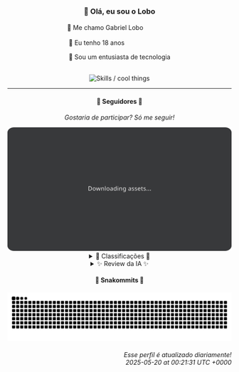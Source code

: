 <div align="center">
  <h3>👋 Olá, eu sou o Lobo</h3>
  
  <p>🐺 Me chamo Gabriel Loboㅤㅤㅤㅤㅤ</p>
  <p>🧔 Eu tenho 18 anosㅤㅤㅤㅤㅤㅤㅤㅤ</p>
  <p>🧠 Sou um entusiasta de tecnologia</p>

  <br/>

  <img width="600" alt="Skills / cool things" src="https://skills-icons.vercel.app/api/icons?i=python,md,html,css,js,github,git,vscode,linux,node,ts,sass,react,vite,vercel,lottie,ionic,capacitor,zustand,framer,firebase,arduino,godot,tailwind,shadcnui,lucide,zorinos,pnpm,reactnative&perline=14" />
</div>

<hr />

<div align="center">
    <h4>👤 Seguidores 👤</h4>
    <p><i>Gostaria de participar? Só me seguir!</i></p>
    <img width="600" src=".github/assets/cards/top3.svg" alt="Top 3 followers contributors (monthly)" />
    <details>
    <summary>🏅 Classificações 🏅</summary>
    <br/>
    <table>
        <thead>
            <tr align="center">
                <th>Posição</th>
                <th>Seguidor</th>
                <th>Contribuições</th>
            </tr>
        </thead>
        <tbody>
            <tr align="center">
                <td>1°</td>
                <td><a href="https://github.com/wTechnoo">Cézar</a></td>
                <td>182 ctr.</td>
            </tr>
            <tr align="center">
                <td>2°</td>
                <td><a href="https://github.com/danko-nobre">Danilo Nobre</a></td>
                <td>176 ctr.</td>
            </tr>
            <tr align="center">
                <td>3°</td>
                <td><a href="https://github.com/EvertonMJunior">Everton Marcelino Jr.</a></td>
                <td>83 ctr.</td>
            </tr>
            <tr align="center">
                <td>4°</td>
                <td><a href="https://github.com/DeividSouSan">Deivid Souza Santana</a></td>
                <td>80 ctr.</td>
            </tr>
            <tr align="center">
                <td>5°</td>
                <td><a href="https://github.com/TopTrenDev">TopTrenDev</a></td>
                <td>48 ctr.</td>
            </tr>
            <tr align="center">
                <td>6°</td>
                <td><a href="https://github.com/LestterX">LestterX</a></td>
                <td>36 ctr.</td>
            </tr>
            <tr align="center">
                <td>7°</td>
                <td><a href="https://github.com/RafaZeero">Rafael Lima de Morais</a></td>
                <td>26 ctr.</td>
            </tr>
            <tr align="center">
                <td>8°</td>
                <td><a href="https://github.com/filipedeschamps">Filipe Deschamps</a></td>
                <td>25 ctr.</td>
            </tr>
            <tr align="center">
                <td>9°</td>
                <td><a href="https://github.com/LuidiPiresHub">Luídi Pires</a></td>
                <td>23 ctr.</td>
            </tr>
            <tr align="center">
                <td>10°</td>
                <td><a href="https://github.com/Felipe-Takayuki">Felipe</a></td>
                <td>15 ctr.</td>
            </tr>
        </tbody>
    </table>
    </details>
    <details>
    <summary>✨ Review da IA ✨</summary>
    <br/>
    <div align="justify"><p>Ah, <b>Cézar</b>, o "<i>.NET Developer</i>". Presumo que os 182 commits foram para corrigir erros de digitação em comentários, certo? Porque contribuição de verdade que é bom, nada. Parabéns por liderar o ranking, mas a barra está bem baixa, não se iluda.</p>
<p><b>Danilo Nobre</b>, "<i>Full-stack, Game dev e 3D Enthusiast</i>". Que currículo! Mas vamos ser honestos, a maior parte do seu tempo é gasto debugando aquele addon do Blender, não é? E que dizer do "<i>Space Wizard Studios</i>"? O nome é promissor, mas o site parece que foi feito com o saudoso Flash. Continue tentando, talvez um dia você crie algo que não precise de óculos 3D para ser interessante.</p>
<p><b>Everton Marcelino Jr.</b>, "<i>apaixonado por tecnologia</i>". Que clichê! Mas, ei, pelo menos você mexeu no TypeORM, o que é algo. Contudo, não se engane, 35331 estrelas não significam que seu código seja bom. E o que dizer daquele middleware de autenticação que não vê a luz do dia desde janeiro? Talvez a paixão não seja suficiente, tente colocar um pouco de "<i>ação</i>" no seu trabalho.</p>
<p><b>Deivid Souza Santana</b>, "<i>apaixonado por desenvolvimento back-end</i>". Imagino você, altas madrugadas adentro, debugando seu código Python. Mas cá entre nós, criar um repositório com o próprio nome e deixá-lo vazio não conta como contribuição. E esses seus projetos de faculdade? Bonitinhos, mas poderiam estar em um museu de tecnologias obsoletas. Desencana, <i>DeividSouSan/DeividSouSan</i>, isso não vai te levar a Marte.</p>
<p><b>TopTrenDev</b>, "<i>Full-Stack & Blockchain Developer, Solana Specialist</i>". Ah, o especialista em Solana! Aposto que você está ganhando rios de dinheiro com esses bots de trading, certo? Ou será que está só tentando ficar rico rápido com Pump and Dump? De qualquer forma, cuidado para não se afogar nesse mar de criptomoedas. E da próxima vez, tente criar algo que não precise de tantos "<i>bundlers</i>" para funcionar.</p>
<p><b>LestterX</b>, sem bio, sem mistério. Pelo visto, você está tentando encontrar bitcoins perdidos. Boa sorte com isso, porque a julgar pelo seu repositório "<i>app-entregas-v1</i>", seus dados também vão desaparecer em algumas horas. E convenhamos, otimizar código para encontrar bitcoins roubados não é exatamente o que chamamos de "<i>contribuição</i>" para a comunidade open source. Mas ei, quem sabe você não fica rico no processo, né?</p>
<p><b>Rafael Lima de Morais</b>, "<i>Software Engineer | Go | Typescript | Rust | Vim</i>". Nossa, que currículo invejável! Pena que a maior parte do seu tempo é gasto criando clickers de Ragnarok. E o que dizer dessa API para o Nubank? Sério, <i>Rafael</i>, você realmente acha que o mundo precisa de mais uma forma de acessar o extrato bancário? Com tantas tecnologias, você escolheu gastar seu tempo com isso? Que desperdício!</p>
<p><b>Filipe Deschamps</b>, "<i>Quer se sentir competente em programação? Confere isso: https://curso.dev</i>". Ah, o mestre do marketing! Pelo menos você tem alguns projetos interessantes, como o "<i>doom-fire-algorithm</i>". Mas vamos ser sinceros, a maior parte do seu tempo é gasto divulgando seu curso, não é? E que dizer do "<i>tabnews.com.br</i>"? Um clone do Reddit com esteróides? Continue tentando, quem sabe um dia você crie algo realmente original.</p>
<p><b>Luídi Pires</b>, "<i>Front-End | Back-End | Full Stack</i>". Parabéns pela ambição, mas a julgar pelo seu portfólio, você ainda tem um longo caminho a percorrer. E que dizer desse "<i>E-CommerceX</i>"? Parece que foi feito na época do Orkut. Mas não desanime, com um pouco mais de esforço, você pode sair do zero e chegar ao... um. Mas ei, pelo menos você tem um repositório com seu nome, o que já é mais do que alguns outros podem dizer.</p>
<p><b>Felipe</b>, sem bio, sem comentários. Mas vamos lá, "<i>REPOSITÓRIO</i>" como descrição? Sério? E o projeto "<i>Adamas</i>"? Parece promissor, mas a julgar pela última atualização, está mais para "<i>Adormecido</i>". E para piorar, ainda usa Dockerfile e Go. Pelo menos, da próxima vez, tente criar algo que não precise de tantas tecnologias para fazer algo simples.</p>
<p><b>CUBE</b>, "<i>tentando ser desenvolvedor de jogos e programador</i>". Pelo menos você é honesto. Mas vamos ser sinceros, criar um programa para somar duas variáveis em C++ não impressiona ninguém em 2025. E calcular Bhaskara? Isso é coisa do ensino fundamental! Mas não desanime, com um pouco mais de esforço, você pode sair do nível "<i>aprendiz de feiticeiro</i>" e se tornar um... "<i>mago iniciante</i>".</p>
</div>
    </details>
</div>

<div align="center">
  <h4>🐍 Snakommits 🐍</h4>
    <picture>
      <source media="(prefers-color-scheme: dark)" srcset="https://raw.githubusercontent.com/Lobooooooo14/Lobooooooo14/snake-output/snake-dark.svg">
      <source media="(prefers-color-scheme: light)" srcset="https://raw.githubusercontent.com/Lobooooooo14/Lobooooooo14/snake-output/snake-light.svg">
      <img alt="github contribution grid snake animation" src="https://raw.githubusercontent.com/Lobooooooo14/Lobooooooo14/snake-output/snake-light.svg">
    </picture>
</div>

<h6 align="right">
  Esse perfil é atualizado diariamente!<br/> <i>2025-05-20 at 00:21:31 UTC +0000</i>
<h6>